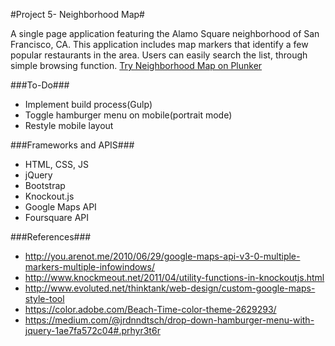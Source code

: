#Project 5- Neighborhood Map#

A single page application featuring the Alamo Square neighborhood of San Francisco, CA. This application includes map markers that identify a few popular restaurants in the area. Users can easily search the list, through simple browsing function.
[Try Neighborhood Map on Plunker](https://plnkr.co/edit/Jy1VQAuKCKIDGQ8cJR53)


###To-Do###
* Implement build process(Gulp)
* Toggle hamburger menu on mobile(portrait mode)
* Restyle mobile layout

###Frameworks and APIS###
* HTML, CSS, JS
* jQuery
* Bootstrap
* Knockout.js
* Google Maps API
* Foursquare API

###References###

* http://you.arenot.me/2010/06/29/google-maps-api-v3-0-multiple-markers-multiple-infowindows/
* http://www.knockmeout.net/2011/04/utility-functions-in-knockoutjs.html
* http://www.evoluted.net/thinktank/web-design/custom-google-maps-style-tool
* https://color.adobe.com/Beach-Time-color-theme-2629293/
* https://medium.com/@jrdnndtsch/drop-down-hamburger-menu-with-jquery-1ae7fa572c04#.prhyr3t6r
